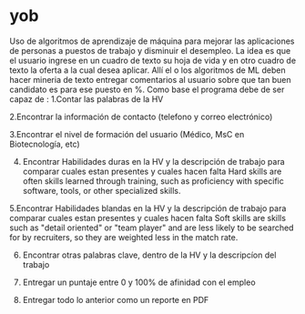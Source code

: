 # yob
Uso de algoritmos de aprendizaje de máquina para mejorar las aplicaciones de personas a puestos de trabajo y disminuir el desempleo.
La idea es que el usuario ingrese en un cuadro de texto su hoja de vida y en otro cuadro de texto la oferta a la cual desea aplicar.
Allí el o los algoritmos de ML deben hacer mineria de texto entregar comentarios al usuario sobre que tan buen candidato es para ese puesto en %.
Como base el programa debe de ser capaz de :
  1.Contar las palabras de la HV
  
  2.Encontrar la información de contacto (telefono y correo electrónico)
  
  3.Encontrar el nivel de formación del usuario (Médico, MsC en Biotecnología, etc)
  
  4. Encontrar Habilidades duras en la HV y la descripción de trabajo para comparar cuales estan presentes y cuales hacen falta 
    Hard skills are often skills learned through training, such as proficiency with specific software, tools, or other specialized skills.
    
  5.Encontrar Habilidades blandas en la HV y la descripción de trabajo para comparar cuales estan presentes y cuales hacen falta
    Soft skills are skills such as "detail oriented" or "team player" and are less likely to be searched for by recruiters, so they are         weighted less in the match rate.
    
  6. Encontrar otras palabras clave, dentro de la HV y la descripcíon del trabajo
  
  7. Entregar un puntaje entre 0 y 100% de afinidad con el empleo
  
  8. Entregar todo lo anterior como un reporte en PDF
 
